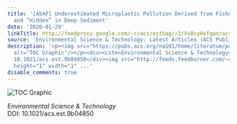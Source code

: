 ```yaml
---
title: '[ASAP] Underestimated Microplastic Pollution Derived from Fishery Activities
  and “Hidden” in Deep Sediment'
date: '2020-01-29'
linkTitle: http://feedproxy.google.com/~r/acs/esthag/~3/Vs8cyHxfqao/acs.est.9b04850
source: 'Environmental Science & Technology: Latest Articles (ACS Publications)'
description: '<p><img src="https://pubs.acs.org/na101/home/literatum/publisher/achs/journals/content/esthag/0/esthag.ahead-of-print/acs.est.9b04850/20200116/images/medium/es9b04850_0001.gif"
  alt="TOC Graphic"/></p><div><cite>Environmental Science & Technology</cite></div><div>DOI:
  10.1021/acs.est.9b04850</div><img src="http://feeds.feedburner.com/~r/acs/esthag/~4/Vs8cyHxfqao"
  height="1" width="1" ...'
disable_comments: true
---
```

<p><img src="https://pubs.acs.org/na101/home/literatum/publisher/achs/journals/content/esthag/0/esthag.ahead-of-print/acs.est.9b04850/20200116/images/medium/es9b04850_0001.gif" alt="TOC Graphic"/></p><div><cite>Environmental Science & Technology</cite></div><div>DOI: 10.1021/acs.est.9b04850</div><img src="http://feeds.feedburner.com/~r/acs/esthag/~4/Vs8cyHxfqao" height="1" width="1" ...